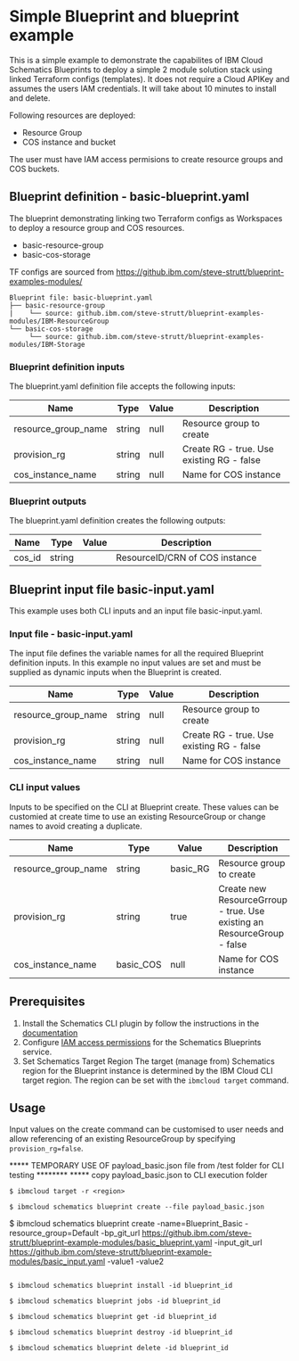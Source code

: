 # Simple Blueprint and blueprint example

This is a simple example to demonstrate the capabilites of IBM Cloud Schematics Blueprints to deploy a simple 2 module solution stack using linked Terraform configs (templates). It does not require a Cloud APIKey and assumes the users IAM credentials. It will take about 10 minutes to install and delete. 

Following resources are deployed:
- Resource Group
- COS instance and bucket

The user must have IAM access permisions to create resource groups and COS buckets. 


## Blueprint definition - basic-blueprint.yaml

The blueprint demonstrating linking two Terraform configs as Workspaces to deploy a resource group and COS resources. 
- basic-resource-group
- basic-cos-storage

TF configs are sourced from https://github.ibm.com/steve-strutt/blueprint-examples-modules/
```
Blueprint file: basic-blueprint.yaml
├── basic-resource-group
|    └── source: github.ibm.com/steve-strutt/blueprint-examples-modules/IBM-ResourceGroup
└── basic-cos-storage
     └── source: github.ibm.com/steve-strutt/blueprint-examples-modules/IBM-Storage
```

### Blueprint definition inputs 
The blueprint.yaml definition file accepts the following inputs:

| Name | Type | Value | Description |
|------|------|------|----------------|
| resource_group_name | string | null | Resource group to create |
| provision_rg | string | null | Create RG - true. Use existing RG - false |
| cos_instance_name | string | null | Name for COS instance |

### Blueprint outputs
The blueprint.yaml definition creates the following outputs:

| Name | Type | Value | Description |
|------|------|------|----------------|
| cos_id | string |  | ResourceID/CRN of COS instance |


## Blueprint input file basic-input.yaml
This example uses both CLI inputs and an input file basic-input.yaml.


### Input file - basic-input.yaml
The input file defines the variable names for all the required Blueprint definition inputs. In this example no input values are set and must be supplied as dynamic inputs when the Blueprint is created. 

| Name | Type | Value | Description |
|------|------|------|----------------|
| resource_group_name | string | null | Resource group to create |
| provision_rg | string | null | Create RG - true. Use existing RG - false |
| cos_instance_name | string | null  | Name for COS instance |

### CLI input values
Inputs to be specified on the CLI at Blueprint create. These values can be customied at create time to use an existing ResourceGroup or change names to avoid creating a duplicate. 

| Name | Type | Value | Description |
|------|------|------|----------------|
| resource_group_name | string | basic_RG | Resource group to create |
| provision_rg | string | true | Create new ResourceGrroup - true. Use existing an ResourceGroup - false |
| cos_instance_name | basic_COS | null  | Name for COS instance |



## Prerequisites
1. Install the Schematics CLI plugin by follow the instructions in the [documentation](https://cloud.ibm.com/docs/schematics?topic=schematics-setup-cli)  
2. Configure [IAM access permissions](https://cloud.ibm.com/docs/schematics?topic=schematics-access) for the Schematics Blueprints service. 
3. Set Schematics Target Region
The target (manage from) Schematics region for the Blueprint instance is determined by the IBM Cloud CLI target region. The region can be set with the `ibmcloud target` command.


## Usage 
Input values on the create command can be customised to user needs and allow referencing of an existing ResourceGroup by specifying `provision_rg=false`. 

***** TEMPORARY USE OF payload_basic.json file from /test folder for CLI testing ********
***** copy payload_basic.json to CLI execution folder   


```
$ ibmcloud target -r <region>

$ ibmcloud schematics blueprint create --file payload_basic.json

```
$ ibmcloud schematics blueprint create 
-name=Blueprint_Basic
-resource_group=Default
-bp_git_url https://github.ibm.com/steve-strutt/blueprint-example-modules/basic_blueprint.yaml
-input_git_url https://github.ibm.com/steve-strutt/blueprint-example-modules/basic_input.yaml
-value1
-value2
```

$ ibmcloud schematics blueprint install -id blueprint_id

$ ibmcloud schematics blueprint jobs -id blueprint_id

$ ibmcloud schematics blueprint get -id blueprint_id

$ ibmcloud schematics blueprint destroy -id blueprint_id

$ ibmcloud schematics blueprint delete -id blueprint_id
```



